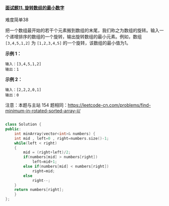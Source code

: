 #### [面试题11. 旋转数组的最小数字](https://leetcode-cn.com/problems/xuan-zhuan-shu-zu-de-zui-xiao-shu-zi-lcof/)

难度简单38

把一个数组最开始的若干个元素搬到数组的末尾，我们称之为数组的旋转。输入一个递增排序的数组的一个旋转，输出旋转数组的最小元素。例如，数组 `[3,4,5,1,2]` 为 `[1,2,3,4,5]` 的一个旋转，该数组的最小值为1。 

**示例 1：**

```
输入：[3,4,5,1,2]
输出：1
```

**示例 2：**

```
输入：[2,2,2,0,1]
输出：0
```

注意：本题与主站 154 题相同：https://leetcode-cn.com/problems/find-minimum-in-rotated-sorted-array-ii/

```C++

class Solution {
public:
    int minArray(vector<int>& numbers) {
    int mid , left=0 , right=numbers.size()-1;
    while(left < right)
    {
        mid = (right+left)/2;
        if(numbers[mid] > numbers[right])
            left=mid+1;
        else if(numbers[mid] < numbers[right])
            right=mid;
        else
            right--;
    }
    return numbers[right];
    }
};

```


